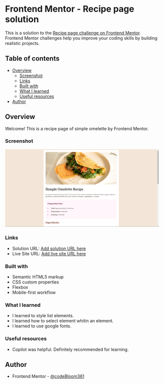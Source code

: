 # Frontend Mentor - Recipe page solution

This is a solution to the [Recipe page challenge on Frontend Mentor](https://www.frontendmentor.io/challenges/recipe-page-KiTsR8QQKm). Frontend Mentor challenges help you improve your coding skills by building realistic projects. 

## Table of contents

- [Overview](#overview)
  - [Screenshot](#screenshot)
  - [Links](#links)
  - [Built with](#built-with)
  - [What I learned](#what-i-learned)
  - [Useful resources](#useful-resources)
- [Author](#author)

## Overview
Welcome! This is a recipe page of simple omelette by Frontend Mentor.
### Screenshot

![](./Screenshot%202025-02-25%20215703.png)

### Links

- Solution URL: [Add solution URL here](https://www.frontendmentor.io/solutions/recipe-page-using-css-flexbox-ZT6LtK_y60)
- Live Site URL: [Add live site URL here](https://your-live-site-url.com)

### Built with

- Semantic HTML5 markup
- CSS custom properties
- Flexbox
- Mobile-first workflow

### What I learned

- I learned to style list elements.
- I learned how to select element whitin an element.
- I learned to use google fonts. 

### Useful resources

- Copilot was helpful. Definitely recommended for learning.

## Author

- Frontend Mentor - [@codeBloom361](https://www.frontendmentor.io/profile/codeBloom361)

